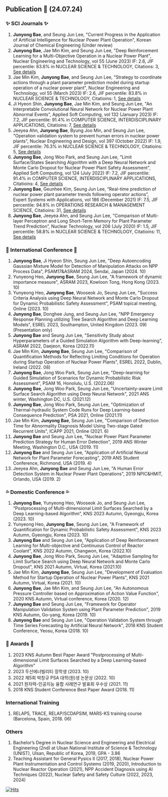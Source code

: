 ## Publication 👋 (24.07.24)
### ✨ SCI Journals ✨
1. **Junyong Bae**, and Seung Jun Lee, "Current Progress in the Application of Artificial Intelligence for Nuclear Power Plant Operation", Korean Journal of Chemical Engineering (Under review)
2. **Junyong Bae**, Jae Min Kim, and Seung Jun Lee, "Deep Reinforcement Learning for a Multi-Objective Operation in a Nuclear Power Plant", Nuclear Engineering and Technology, vol 55 (June 2023) IF: 2.6, JIF percentile: 83.8% in NUCLEAR SCIENCE & TECHNOLOGY, Citations: 3, [See details](https://doi.org/10.1016/j.net.2023.06.009)
3. Jae Min Kim, **Junyong Bae**, and Seung Jun Lee, "Strategy to coordinate actions through a plant parameter prediction model during startup operation of a nuclear power plant", Nuclear Engineering and Technology, vol 55 (March 2023) IF: 2.6, JIF percentile: 83.8% in NUCLEAR SCIENCE & TECHNOLOGY, Citatioins: 1, [See details](https://doi.org/10.1016/j.net.2022.11.012)
4. Ji Hyeon Shin, **Junyong Bae**, Jae Min Kim, and Seung Jun Lee, "An Interpretable Convolutional Neural Network for Nuclear Power Plant Abnormal Events", Applied Soft Computing, vol 132 (January 2023) IF: 7.2, JIF percentile: 91.4% in COMPUTER SCIENCE, INTERDISCIPLINARY APPLICATIONS, Citatioins: 7, [See details](https://doi.org/10.1016/j.asoc.2022.109792)
5. Jeeyea Ahn, **Junyong Bae**, Byung Joo Min, and Seung Jun Lee, "Operation validation system to prevent human errors in nuclear power plants", Nuclear Engineering and Design, vol 397 (October 2022) IF: 1.9, JIF percentile: 76.3% in NUCLEAR SCIENCE & TECHNOLOGY, Citatioins: 5, [See details](https://doi.org/10.1016/j.nucengdes.2022.111949)
6. **Junyong Bae**, Jong Woo Park, and Seung Jun Lee, "Limit Surface/States Searching Algorithm with a Deep Neural Network and Monte Carlo Dropout for Nuclear Power Plant Safety Assessment", Applied Soft Computing, vol 124 (July 2022) IF: 7.2, JIF percentile: 91.4% in COMPUTER SCIENCE, INTERDISCIPLINARY APPLICATIONS, Citatioins: 4, [See details](https://doi.org/10.1016/j.asoc.2022.109007)
7. **Junyong Bae**, Geunhee Kim, Seung Jun Lee, “Real-time prediction of nuclear power plant parameter trends following operator actions”, Expert Systems with Applications, vol 186 (December 2021) IF: 7.5, JIF percentile: 94.8% in OPERATIONS RESEARCH & MANAGEMENT SCIENCE, Citatioins: 31, [See details](https://doi.org/10.1016/j.eswa.2021.115848)
8. **Junyong Bae**, Jeeyea Ahn, and Seung Jun Lee, "Comparison of Multi-layer Perceptron and Long Short-Term Memory for Plant Parameter Trend Prediction”, Nuclear Technology, vol 206 (July 2020) IF: 1.5, JIF percentile: 58.8% in NUCLEAR SCIENCE & TECHNOLOGY, Citatioins: 11, [See details](https://doi.org/10.1080/00295450.2019.1693215)
	
### 🌱 International Conference 🌱
1. **Junyong Bae**, Ji Hyeon Shin, Seung Jun Lee, "Deep Autoencoding Gaussian Mixture Model for Detection of Manipulation Attacks on NPP Process Data", PSAM17&ASRAM 2024, Sendai, Japan (2024. 10)
2. Yunyeong Heo, **Junyong Bae**, Seung Jun Lee, "A framework of dynamic importance measure", ASRAM 2023, Kowloon Tong, Hong Kong (2023. 10)
3. Yunyeong Heo, **Junyong Bae**, Wooseok Jo, Seung Jun Lee, "Success Criteria Analysis using Deep Neural Network and Monte Carlo Dropout for Dynamic Probabilistic Safety Assessment", PSAM topical meeting, Online (2023. 10)
4. **Junyong Bae**, Donghee Jung, and Seung Jun Lee, "NPP Emergency Response Planning utilizing Tree Search Algorithm and Deep Learning Models", ESREL 2023, Southampton, United Kingdom (2023. 09) (Presentation only)
5. **Junyong Bae** and Seung Jun Lee, "Sensitivity Study about Hyperparameters of a Guided Simulation Algorithm with Deep-learning", ASRAM 2022, Daejeon, Korea (2022.11)
6. Jae Min Kim, **Junyong Bae**, Seung Jun Lee, "Comparison of Quantification Methods for Reflecting Limiting Conditions for Operation during Startup Operation of Nuclear Power Plants", ESREL 2022, Dublin, Ireland (2022. 08)
7. **Junyong Bae**, Jong Woo Park, Seung Jun Lee, "Deep-learning for Guided Simulation of Scenarios for Dynamic Probabilistic Risk Assessment", PSAM 16, Honolulu, U.S. (2022.06)
8. **Junyong Bae**, Jong Woo Park, Seung Jun Lee, "Uncertainty-aware Limit Surface Search Algorithm using Deep Neural Network", 2021 ANS winter, Washington DC, U.S. (2021.12)
9. **Junyong Bae**, Jong Woo Park, Seung Jun Lee, "Optimization of Thermal-hydraulic System Code Runs for Deep Learning-based Consequence Prediction", PSA 2021, Online (2021.11)
10. Jae Min Kim, **Junyong Bae**, Seung Jun Lee, "Comparison of Detection Time for Abnormality Diagnosis Model Using Two-stage Gated Recurrent Units", ICAPP 2021, Online (2021. 6)
11. **Junyong Bae** and Seung Jun Lee, "Nuclear Power Plant Parameter Prediction Strategy for Human Error Detection", 2019 ANS Winter Meeting, Washington D.C., USA (2019. 11)
12. **Junyong Bae** and Seung Jun Lee, "Application of Artificial Neural Network for Plant Parameter Forecasting", 2019 ANS Student Conference, Richmond, USA (2019. 4)
13. Jeeyea Ahn, **Junyong Bae** and Seung Jun Lee, "A Human Error Detection System in Nuclear Power Plant Operations", 2019 NPIC&HMIT, Orlando, USA (2019. 2)

### :sweat_drops: Domestic Conference :sweat_drops:
1.	**Junyong Bae**, Yunyeong Heo, Wooseok Jo, and Seung Jun Lee, “Postprocessing of Multi-dimensional Limit Surfaces Searched by a Deep Learning-based Algorithm”, KNS 2023 Autumn, Gyeongju, Korea (2023. 10)
2.	Yunyeong Heo, **Junyong Bae**, Seung Jun Lee, "A Framework of Quantification for Dynamic Probabilistic Safety Assessment", KNS 2023 Autumn, Gyeongju, Korea (2023. 10)
3.	**Junyong Bae** and Seung Jun Lee, "Application of Deep Reinforcement Learning for Multi-objective and Continuous Control of Reactor Coolant", KNS 2022 Autumn, Changwon, Korea (2022.10)
4.	**Junyong Bae**, Jong Woo Park, Seung Jun Lee, "Adaptive Sampling for Limit Surface Search using Deep Neural Network and Monte Carlo Dropout", KNS 2021 Autumn, Virtual, Korea (2021.10)
5.	Jae Min Kim, **Junyong Bae**, Seung Jun Lee, "Development of Evaluation Method for Startup Operation of Nuclear Power Plants", KNS 2021 Autumn, Virtual, Korea (2021. 10)
6.	**Junyong Bae**, Jae Min Kim, and Seung Jun Lee, "An Autonomous Pressure Controller based on Approximation of Action Value Function", 2020 KNS Autumn, Virtual conference, Korea (2020. 12)
7.	**Junyong Bae** and Seung Jun Lee, "Framework for Operator Manipulation Validation System using Plant Parameter Prediction", 2019 KNS Autumn, Go-yang, Korea (2019. 10)
8.	**Junyong Bae** and Seung Jun Lee, "Operation Validation System through Time Series Forecasting by Artificial Neural Network", 2018 KNS Student Conference, Yeosu, Korea (2018. 10)

### :pray: Awards :pray:
1. 2023 KNS Autumn Best Paper Award "Postprocessing of Multi-dimensional Limit Surfaces Searched by a Deep Learning-based Algorithm"
2. 2023 두산에너빌리티 장학생 (2023. 10)
3. 2022 제5회 박창규 PSA 대학(원)생 논문상 (2022. 10)
4. 2021 원자력-인공지능 융합 사례연구 발표회 우수상 (2021. 11)
5. 2018 KNS Student Conference Best Paper Award (2018. 11)

### International Training
1. RELAP5, TRACE, RELAP/SCDAPSIM, MARS-KS training course (Barcelona, Spain, 2018. 06)
### Others
1. Bachelor’s Degree in Nuclear Science and Engineering and Electrical Engineering (2nd) at Ulsan National Institute of Science & Technology (UNIST), Ulsan, Republic of Korea, 2019, GPA - 3.86
2. Teaching Assistant for General Pysics II (2017, 2018), Nuclear Power Plant Instrumentation and Control Systems (2019, 2020), Introduction to Nuclear Reactor Operation (2021), NPP Accident Diagnosis using AI Techniques (2022), Nuclear Safety and Safety Culture (2022, 2023, 2024)

[![Hits](https://hits.seeyoufarm.com/api/count/incr/badge.svg?url=https%3A%2F%2Fgithub.com%2FJunyongBae&count_bg=%2379C83D&title_bg=%23555555&icon=&icon_color=%23E7E7E7&title=hits&edge_flat=false)](https://hits.seeyoufarm.com)
